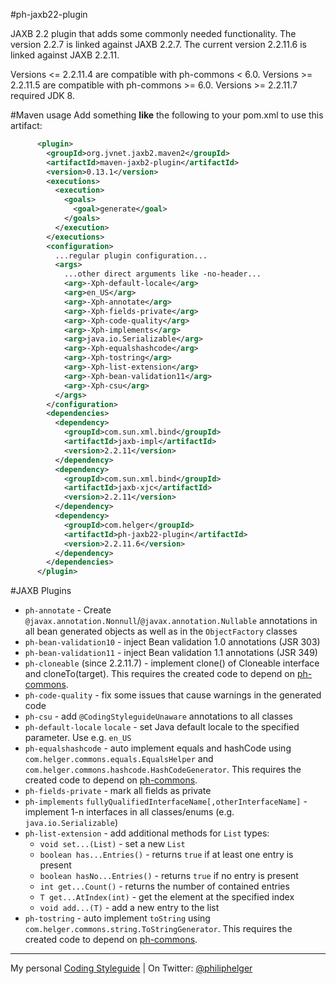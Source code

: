#ph-jaxb22-plugin

JAXB 2.2 plugin that adds some commonly needed functionality.
The version 2.2.7 is linked against JAXB 2.2.7.
The current version 2.2.11.6 is linked against JAXB 2.2.11.

Versions <= 2.2.11.4 are compatible with ph-commons < 6.0.
Versions >= 2.2.11.5 are compatible with ph-commons >= 6.0.
Versions >= 2.2.11.7 required JDK 8.

#Maven usage
Add something **like** the following to your pom.xml to use this artifact:

```xml
      <plugin>
        <groupId>org.jvnet.jaxb2.maven2</groupId>
        <artifactId>maven-jaxb2-plugin</artifactId>
        <version>0.13.1</version>
        <executions>
          <execution>
            <goals>
              <goal>generate</goal>
            </goals>
          </execution>
        </executions>
        <configuration>
          ...regular plugin configuration...
          <args>
            ...other direct arguments like -no-header...
            <arg>-Xph-default-locale</arg>
            <arg>en_US</arg>
            <arg>-Xph-annotate</arg>
            <arg>-Xph-fields-private</arg>
            <arg>-Xph-code-quality</arg>
            <arg>-Xph-implements</arg>
            <arg>java.io.Serializable</arg>
            <arg>-Xph-equalshashcode</arg>
            <arg>-Xph-tostring</arg>
            <arg>-Xph-list-extension</arg>
            <arg>-Xph-bean-validation11</arg>
            <arg>-Xph-csu</arg>
          </args>
        </configuration>
        <dependencies>
          <dependency>
            <groupId>com.sun.xml.bind</groupId>
            <artifactId>jaxb-impl</artifactId>
            <version>2.2.11</version>
          </dependency>
          <dependency>
            <groupId>com.sun.xml.bind</groupId>
            <artifactId>jaxb-xjc</artifactId>
            <version>2.2.11</version>
          </dependency>
          <dependency>
            <groupId>com.helger</groupId>
            <artifactId>ph-jaxb22-plugin</artifactId>
            <version>2.2.11.6</version>
          </dependency>
        </dependencies>
      </plugin>
```

#JAXB Plugins

  * `ph-annotate` - Create `@javax.annotation.Nonnull`/`@javax.annotation.Nullable` annotations in all bean generated objects as well as in the `ObjectFactory` classes
  * `ph-bean-validation10` - inject Bean validation 1.0 annotations (JSR 303)
  * `ph-bean-validation11` - inject Bean validation 1.1 annotations (JSR 349)
  * `ph-cloneable` (since 2.2.11.7) - implement clone() of Cloneable interface and cloneTo(target). This requires the created code to depend on [ph-commons](https://github.com/phax/ph-commons).
  * `ph-code-quality` - fix some issues that cause warnings in the generated code
  * `ph-csu` - add `@CodingStyleguideUnaware` annotations to all classes
  * `ph-default-locale` `locale` - set Java default locale to the specified parameter. Use e.g. `en_US`
  * `ph-equalshashcode` - auto implement equals and hashCode using `com.helger.commons.equals.EqualsHelper` and `com.helger.commons.hashcode.HashCodeGenerator`. This requires the created code to depend on [ph-commons](https://github.com/phax/ph-commons). 
  * `ph-fields-private` - mark all fields as private
  * `ph-implements` `fullyQualifiedInterfaceName[,otherInterfaceName]` - implement 1-n interfaces in all classes/enums (e.g. `java.io.Serializable`)
  * `ph-list-extension` - add additional methods for `List` types:
    * `void set...(List)` - set a new `List`
    * `boolean has...Entries()` - returns `true` if at least one entry is present
    * `boolean hasNo...Entries()` - returns `true` if no entry is present
    * `int get...Count()` - returns the number of contained entries
    * `T get...AtIndex(int)` - get the element at the specified index
    * `void add...(T)` - add a new entry to the list
  * `ph-tostring` - auto implement `toString` using `com.helger.commons.string.ToStringGenerator`. This requires the created code to depend on [ph-commons](https://github.com/phax/ph-commons). 

---

My personal [Coding Styleguide](https://github.com/phax/meta/blob/master/CodeingStyleguide.md) |
On Twitter: <a href="https://twitter.com/philiphelger">@philiphelger</a>
